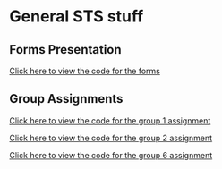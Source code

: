 # General STS stuff

## Forms Presentation

[Click here to view the code for the forms](forms.html)

## Group Assignments

[Click here to view the code for the group 1 assignment](https://github.com/WindowsM16a/STS_Group_Assignments/blob/16a332651ccdd591372fcddf31e2247a7f90b881/group1.html)

[Click here to view the code for the group 2 assignment](https://github.com/WindowsM16a/STS_Group_Assignments/blob/12a29f7c6b0352a10a5c51be4aeeacd1a3d7ead2/group2.html)

[Click here to view the code for the group 6 assignment](https://github.com/WindowsM16a/STS_Group_Assignments/blob/db1cf16bf8f254a1119038438e1a8659cb6616e5/group%206.html)
